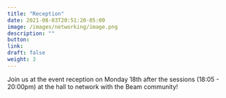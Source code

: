 ```yaml
---
title: "Reception"
date: 2021-08-03T20:51:20-05:00
image: /images/networking/image.png
description: ""
button: 
link: 
draft: false
weight: 3
---
```



Join us at the event reception on Monday 18th after the sessions (18:05 - 20:00pm) at the hall to network with the Beam community!


